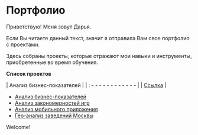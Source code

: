 # Портфолио

Приветствую! Меня зовут Дарья.

Если Вы читаете данный текст, значит я отправила Вам свое портфолио с проектами.

Здесь собраны проекты, которые отражают мои навыки и инструменты, приобретенные во время обучения.

**Список проектов**

| Анализ бизнес-показателей |
| : - - - - - - - - - - - - |
| [Ссылка](https://github.com/Vorozheikina-dasha/Portfolio/tree/main/Анализ%20бизнес-показателей) |

- [Анализ бизнес-показателей](https://github.com/Vorozheikina-dasha/Portfolio/tree/main/Анализ%20бизнес-показателей)
- [Анализ закономерностей игр](https://github.com/Vorozheikina-dasha/Portfolio/tree/main/Анализ%20закономерностей%20игр)
- [Анализ мобильного приложения](https://github.com/Vorozheikina-dasha/Portfolio/tree/main/Анализ%20мобильного%20приложения)
- [Гео-анализ заведений Москвы](https://github.com/Vorozheikina-dasha/Portfolio/tree/main/ГЕО-анализ%20заведений%20Москвы)

Welcome!
